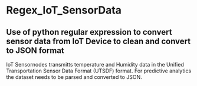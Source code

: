 # Regex_IoT_SensorData
## Use of python regular expression to convert sensor data from IoT Device to clean and convert to  JSON format 

IoT Sensornodes transmitts temperature and Humidity data in the Unified Transportation Sensor Data Format (UTSDF) format. For predictive analytics the dataset needs to be parsed and converted to JSON.
